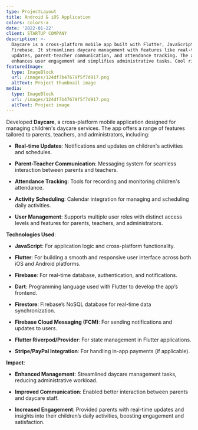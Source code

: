 ```yaml
---
type: ProjectLayout
title: Android & iOS Application
colors: colors-a
date: '2022-01-22'
client: STARTUP COMPANY
description: >-
  Daycare is a cross-platform mobile app built with Flutter, JavaScript, and
  Firebase. It streamlines daycare management with features like real-time
  updates, parent-teacher communication, and attendance tracking. The app
  enhances user engagement and simplifies administrative tasks. Cool right :)
featuredImage:
  type: ImageBlock
  url: /images/124df7b47679f5f7d917.png
  altText: Project thumbnail image
media:
  type: ImageBlock
  url: /images/124df7b47679f5f7d917.png
  altText: Project image
---
```

Developed **Daycare**, a cross-platform mobile application designed for managing children's daycare services. The app offers a range of features tailored to parents, teachers, and administrators, including:

*   **Real-time Updates**: Notifications and updates on children's activities and schedules.

*   **Parent-Teacher Communication**: Messaging system for seamless interaction between parents and teachers.

*   **Attendance Tracking**: Tools for recording and monitoring children's attendance.

*   **Activity Scheduling**: Calendar integration for managing and scheduling daily activities.

*   **User Management**: Supports multiple user roles with distinct access levels and features for parents, teachers, and administrators.

**Technologies Used**:

*   **JavaScript**: For application logic and cross-platform functionality.

*   **Flutter**: For building a smooth and responsive user interface across both iOS and Android platforms.

*   **Firebase**: For real-time database, authentication, and notifications.

*   **Dart**: Programming language used with Flutter to develop the app’s frontend.

*   **Firestore**: Firebase’s NoSQL database for real-time data synchronization.

*   **Firebase Cloud Messaging (FCM)**: For sending notifications and updates to users.

*   **Flutter Riverpod/Provider**: For state management in Flutter applications.

*   **Stripe/PayPal Integration**: For handling in-app payments (if applicable).

**Impact**:

*   **Enhanced Management**: Streamlined daycare management tasks, reducing administrative workload.

*   **Improved Communication**: Enabled better interaction between parents and daycare staff.

*   **Increased Engagement**: Provided parents with real-time updates and insights into their children’s daily activities, boosting engagement and satisfaction.

